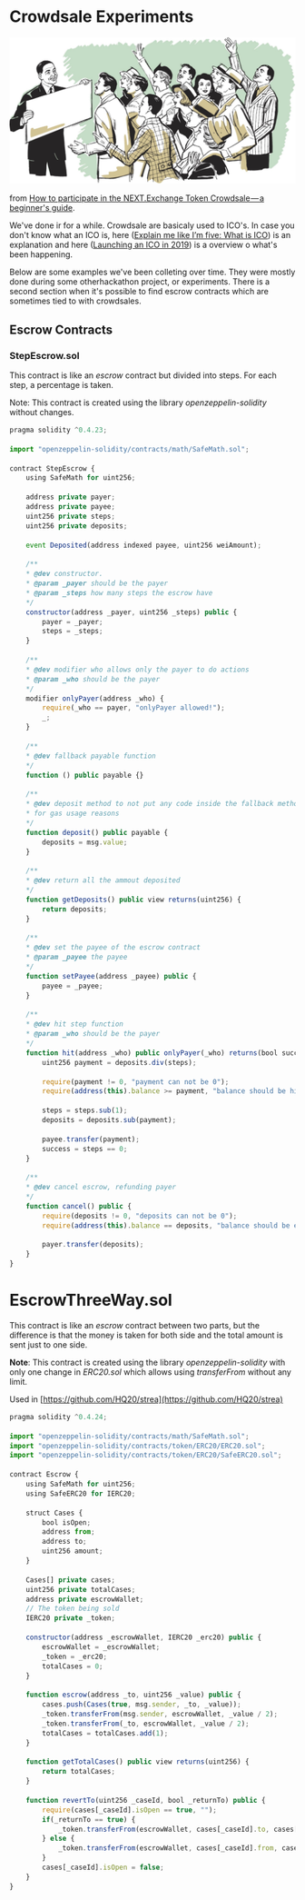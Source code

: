 # Crowdsale Experiments

![](/assets/corwdsale.jpeg)

from [How to participate in the NEXT.Exchange Token Crowdsale — a beginner's guide](https://medium.com/nextexchange/how-to-participate-in-the-next-exchange-token-crowdsale-a-beginners-guide-7fd95e938b90).

We've done ir for a while. Crowdsale are basicaly used to ICO's. In case you don't know what an ICO is, here \([Explain me like I’m five: What is ICO](https://medium.com/meetngreetme-ico/explain-me-like-im-five-what-is-ico-19f967669cad)\) is an explanation and here \([Launching an ICO in 2019](https://www.techhq.io/6855/launching-an-ico-in-2019/)\) is a overview o what's been happening.

Below are some examples we've been colleting over time. They were mostly done during some otherhackathon project, or experiments. There is a second section when it's possible to find escrow contracts which are sometimes tied to with crowdsales.

## Escrow Contracts

### StepEscrow.sol

This contract is like an _escrow_ contract but divided into steps. For each step, a percentage is taken.

Note: This contract is created using the library _openzeppelin-solidity_ without changes.

```js
pragma solidity ^0.4.23;

import "openzeppelin-solidity/contracts/math/SafeMath.sol";

contract StepEscrow {
    using SafeMath for uint256;

    address private payer;
    address private payee;
    uint256 private steps;
    uint256 private deposits;

    event Deposited(address indexed payee, uint256 weiAmount);

    /**
    * @dev constructor.
    * @param _payer should be the payer
    * @param _steps how many steps the escrow have
    */
    constructor(address _payer, uint256 _steps) public {
        payer = _payer;
        steps = _steps;
    }

    /**
    * @dev modifier who allows only the payer to do actions
    * @param _who should be the payer
    */
    modifier onlyPayer(address _who) {
        require(_who == payer, "onlyPayer allowed!");
        _;
    }

    /**
    * @dev fallback payable function
    */
    function () public payable {}

    /**
    * @dev deposit method to not put any code inside the fallback method
    * for gas usage reasons
    */
    function deposit() public payable {
        deposits = msg.value;
    }

    /**
    * @dev return all the ammout deposited
    */
    function getDeposits() public view returns(uint256) {
        return deposits;
    }

    /**
    * @dev set the payee of the escrow contract
    * @param _payee the payee
    */
    function setPayee(address _payee) public {
        payee = _payee;
    }

    /**
    * @dev hit step function
    * @param _who should be the payer
    */
    function hit(address _who) public onlyPayer(_who) returns(bool success) {
        uint256 payment = deposits.div(steps);

        require(payment != 0, "payment can not be 0");
        require(address(this).balance >= payment, "balance should be higher than payment");

        steps = steps.sub(1);
        deposits = deposits.sub(payment);

        payee.transfer(payment);
        success = steps == 0;
    }

    /**
    * @dev cancel escrow, refunding payer
    */
    function cancel() public {
        require(deposits != 0, "deposits can not be 0");
        require(address(this).balance == deposits, "balance should be equal to deposits");

        payer.transfer(deposits);
    }
}
```

# EscrowThreeWay.sol

This contract is like an _escrow_ contract between two parts, but the difference is that the money is taken for both side and the total amount is sent just to one side.

**Note**: This contract is created using the library _openzeppelin-solidity_ with only one change in _ERC20.sol_ which allows using _transferFrom_ without any limit.

Used in [https://github.com/HQ20/strea](https://github.com/HQ20/strea)

```js
pragma solidity ^0.4.24;

import "openzeppelin-solidity/contracts/math/SafeMath.sol";
import "openzeppelin-solidity/contracts/token/ERC20/ERC20.sol";
import "openzeppelin-solidity/contracts/token/ERC20/SafeERC20.sol";

contract Escrow {
    using SafeMath for uint256;
    using SafeERC20 for IERC20;

    struct Cases {
        bool isOpen;
        address from;
        address to;
        uint256 amount;
    }

    Cases[] private cases;
    uint256 private totalCases;
    address private escrowWallet;
    // The token being sold
    IERC20 private _token;

    constructor(address _escrowWallet, IERC20 _erc20) public {
        escrowWallet = _escrowWallet;
        _token = _erc20;
        totalCases = 0;
    }

    function escrow(address _to, uint256 _value) public {
        cases.push(Cases(true, msg.sender, _to, _value));
        _token.transferFrom(msg.sender, escrowWallet, _value / 2);
        _token.transferFrom(_to, escrowWallet, _value / 2);
        totalCases = totalCases.add(1);
    }

    function getTotalCases() public view returns(uint256) {
        return totalCases;
    }

    function revertTo(uint256 _caseId, bool _returnTo) public {
        require(cases[_caseId].isOpen == true, "");
        if(_returnTo == true) {
            _token.transferFrom(escrowWallet, cases[_caseId].to, cases[_caseId].amount);
        } else {
            _token.transferFrom(escrowWallet, cases[_caseId].from, cases[_caseId].amount);
        }
        cases[_caseId].isOpen = false;
    }
}
```



